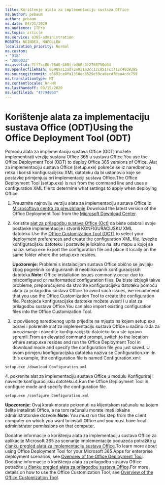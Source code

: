```yaml
---
title: Korištenje alata za implementaciju sustava Office
ms.author: pebaum
author: pebaum
ms.date: 04/21/2020
ms.audience: ITPro
ms.topic: article
ms.service: o365-administration
ROBOTS: NOINDEX, NOFOLLOW
localization_priority: Normal
ms.custom:
- "918"
- "2000022"
ms.assetid: 7ff7cc06-76d0-468f-bd66-3f2760750d04
ms.openlocfilehash: 9698aa12ad73a021a3cc12c8517c1712c48d8385
ms.sourcegitcommit: c6692ce0fa1358ec3529e59ca0ecdfdea4cdc759
ms.translationtype: MT
ms.contentlocale: hr-HR
ms.lasthandoff: 09/15/2020
ms.locfileid: "47794903"
---
```

# <a name="using-the-office-deployment-tool-odt"></a><span data-ttu-id="5e1f4-102">Korištenje alata za implementaciju sustava Office (ODT)</span><span class="sxs-lookup"><span data-stu-id="5e1f4-102">Using the Office Deployment Tool (ODT)</span></span>

<span data-ttu-id="5e1f4-103">Pomoću alata za implementaciju sustava Office (ODT) možete implementirati verzije sustava Office 365 u sustavu Office.</span><span class="sxs-lookup"><span data-stu-id="5e1f4-103">You use the Office Deployment Tool (ODT) to deploy Office 365 versions of Office.</span></span> <span data-ttu-id="5e1f4-104">Alat za implementaciju sustava Office (setup.exe) pokreće se iz naredbenog retka i koristi konfiguracijsku XML datoteku da bi ustanovio koje se postavke primjenjuju pri implementaciji sustava Office.</span><span class="sxs-lookup"><span data-stu-id="5e1f4-104">The Office Deployment Tool (setup.exe) is run from the command line and uses a configuration XML file to determine what settings to apply when deploying Office.</span></span>
  
1. <span data-ttu-id="5e1f4-105">Preuzmite najnoviju verziju alata za implementaciju sustava Office iz [Microsoftova centra za preuzimanje](https://go.microsoft.com/fwlink/p/?LinkID=626065).</span><span class="sxs-lookup"><span data-stu-id="5e1f4-105">Download the latest version of the Office Deployment Tool from the [Microsoft Download Center](https://go.microsoft.com/fwlink/p/?LinkID=626065).</span></span>

2. <span data-ttu-id="5e1f4-106">Koristite [alat za prilagodbu sustava Office (Oct)](https://config.office.com) da biste odabrali svoje postavke implementacije i stvorili KONFIGURACIJSKU XML datoteku.</span><span class="sxs-lookup"><span data-stu-id="5e1f4-106">Use the [Office Customization Tool (OCT)](https://config.office.com) to select your deployment preferences and create the configuration XML file.</span></span> <span data-ttu-id="5e1f4-107">Izvezite konfiguracijsku datoteku i postavite je lokalno na istu mapu u kojoj se nalazi setup.exe.</span><span class="sxs-lookup"><span data-stu-id="5e1f4-107">Export the configuration file and place it locally on the same folder where the setup.exe resides.</span></span>

    <span data-ttu-id="5e1f4-108">**Upozorenje:** Problemi s instalacijom sustava Office obično se javljaju zbog pogrešnih konfiguriranih ili neoblikovanih konfiguracijskih datoteka.</span><span class="sxs-lookup"><span data-stu-id="5e1f4-108">**Note:** Office installation issues commonly occur due to misconfigured or malformatted configuration files.</span></span> <span data-ttu-id="5e1f4-109">Da biste izbjegli takve probleme, preporučujemo da stvorite konfiguracijsku datoteku pomoću alata za prilagodbu sustava Office.</span><span class="sxs-lookup"><span data-stu-id="5e1f4-109">To avoid such issues, we recommend that you use the Office Customization Tool to create the configuration file.</span></span> <span data-ttu-id="5e1f4-110">Postojeće konfiguracijske datoteke možete uvesti i u alat za prilagodbu sustava Office.</span><span class="sxs-lookup"><span data-stu-id="5e1f4-110">You can also import existing configuration files into the Office Customization Tool.</span></span>

3. <span data-ttu-id="5e1f4-111">Iz povišenog naredbenog upita prijeđite na mjesto na kojem setup.exe boravi i pokrenite alat za implementaciju sustava Office u načinu rada za preuzimanje i navedite konfiguracijsku datoteku koju ste upravo spremili.</span><span class="sxs-lookup"><span data-stu-id="5e1f4-111">From an elevated command prompt, switch to the location where setup.exe resides and run the Office Deployment Tool in download mode and specify the configuration file you just saved.</span></span> <span data-ttu-id="5e1f4-112">U ovom primjeru konfiguracijska datoteka naziva se Configuration.xml:</span><span class="sxs-lookup"><span data-stu-id="5e1f4-112">In this example, the configuration file is named Configuration.xml:</span></span>

```setup.exe /download Configuration.xml```

<span data-ttu-id="5e1f4-113">4. pokrenite alat za implementaciju sustava Office u modulu Konfiguriraj i navedite konfiguracijsku datoteku.</span><span class="sxs-lookup"><span data-stu-id="5e1f4-113">4.Run the Office Deployment Tool in configure mode and specify the configuration file.</span></span>

```setup.exe /configure Configuration.xml```

<span data-ttu-id="5e1f4-114">**Upozorenje:** Ovaj korak morate pokrenuti na klijentskom računalu na kojem želite instalirati Office, a na tom računalu morate imati lokalne administratorske dozvole.</span><span class="sxs-lookup"><span data-stu-id="5e1f4-114">**Note:** You must run this step from the client computer on which you want to install Office and you must have local administrator permissions on that computer.</span></span>

<span data-ttu-id="5e1f4-115">Dodatne informacije o korištenju alata za implementaciju sustava Office za aplikacije Microsoft 365 za scenarije implementacije poduzeća potražite [u članku pregled alata za implementaciju sustava Office](https://docs.microsoft.com/deployoffice/overview-office-deployment-tool).</span><span class="sxs-lookup"><span data-stu-id="5e1f4-115">To learn more about using Office Deployment Tool for your Microsoft 365 Apps for enterprise deployment scenarios, see [Overview of the Office Deployment Tool](https://docs.microsoft.com/deployoffice/overview-office-deployment-tool).</span></span> <span data-ttu-id="5e1f4-116">Dodatne informacije o korištenju alata za prilagodbu sustava Office potražite [u članku pregled alata za prilagodbu sustava Office](https://docs.microsoft.com/DeployOffice/overview-of-the-office-customization-tool-for-click-to-run).</span><span class="sxs-lookup"><span data-stu-id="5e1f4-116">For more details on how to use the Office Customization Tool, see [Overview of the Office Customization Tool](https://docs.microsoft.com/DeployOffice/overview-of-the-office-customization-tool-for-click-to-run).</span></span>

